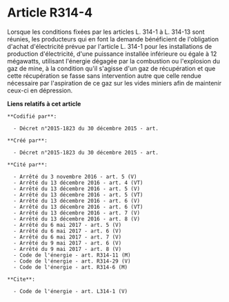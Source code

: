 # Article R314-4

Lorsque les conditions fixées par les articles L. 314-1 à L. 314-13 sont réunies, les producteurs qui en font la demande
bénéficient de l'obligation d'achat d'électricité prévue par l'article L. 314-1 pour les installations de production
d'électricité, d'une puissance installée inférieure ou égale à 12 mégawatts, utilisant l'énergie dégagée par la combustion ou
l'explosion du gaz de mine, à la condition qu'il s'agisse d'un gaz de récupération et que cette récupération se fasse sans
intervention autre que celle rendue nécessaire par l'aspiration de ce gaz sur les vides miniers afin de maintenir ceux-ci en
dépression.

**Liens relatifs à cet article**

	**Codifié par**:

	  - Décret n°2015-1823 du 30 décembre 2015 - art.

	**Créé par**:

	  - Décret n°2015-1823 du 30 décembre 2015 - art.

	**Cité par**:

	  - Arrêté du 3 novembre 2016 - art. 5 (V)
	  - Arrêté du 13 décembre 2016 - art. 4 (VT)
	  - Arrêté du 13 décembre 2016 - art. 5 (V)
	  - Arrêté du 13 décembre 2016 - art. 5 (VT)
	  - Arrêté du 13 décembre 2016 - art. 6 (V)
	  - Arrêté du 13 décembre 2016 - art. 6 (VT)
	  - Arrêté du 13 décembre 2016 - art. 7 (V)
	  - Arrêté du 13 décembre 2016 - art. 8 (V)
	  - Arrêté du 6 mai 2017 - art. 5 (V)
	  - Arrêté du 6 mai 2017 - art. 6 (V)
	  - Arrêté du 6 mai 2017 - art. 7 (V)
	  - Arrêté du 9 mai 2017 - art. 6 (V)
	  - Arrêté du 9 mai 2017 - art. 8 (V)
	  - Code de l'énergie - art. R314-11 (M)
	  - Code de l'énergie - art. R314-29 (V)
	  - Code de l'énergie - art. R314-6 (M)

	**Cite**:

	  - Code de l'énergie - art. L314-1 (V)
